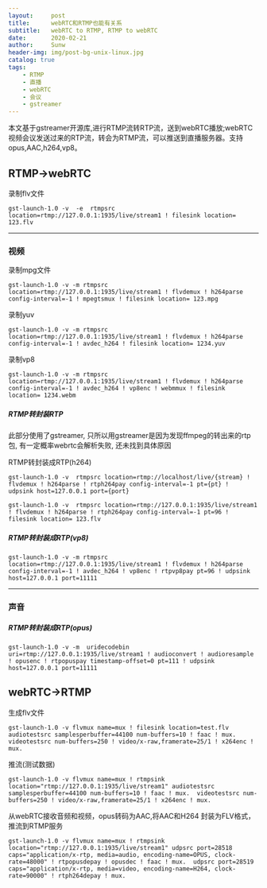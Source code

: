 ```yaml
---
layout:     post
title:      webRTC和RTMP也能有关系
subtitle:   webRTC to RTMP, RTMP to webRTC
date:       2020-02-21
author:     Sunw
header-img: img/post-bg-unix-linux.jpg
catalog: true
tags:
    - RTMP
    - 直播
    - webRTC
    - 会议
    - gstreamer
---
```


本文基于gstreamer开源库,进行RTMP流转RTP流，送到webRTC播放;webRTC视频会议发送过来的RTP流，转会为RTMP流，可以推送到直播服务器。支持opus,AAC,h264,vp8。

## RTMP->webRTC

录制flv文件
```
gst-launch-1.0 -v  -e  rtmpsrc location=rtmp://127.0.0.1:1935/live/stream1 ! filesink location= 123.flv
```

---

### 视频
录制mpg文件
```
gst-launch-1.0 -v -m rtmpsrc location=rtmp://127.0.0.1:1935/live/stream1 ! flvdemux ! h264parse config-interval=-1 ! mpegtsmux ! filesink location= 123.mpg
```
录制yuv
```
gst-launch-1.0 -v -m rtmpsrc location=rtmp://127.0.0.1:1935/live/stream1 ! flvdemux ! h264parse config-interval=-1 ! avdec_h264 ! filesink location= 1234.yuv
```

录制vp8
```
gst-launch-1.0 -v -m rtmpsrc location=rtmp://127.0.0.1:1935/live/stream1 ! flvdemux ! h264parse config-interval=-1 ! avdec_h264 ! vp8enc ! webmmux ! filesink location= 1234.webm
```


##### RTMP转封装RTP
此部分使用了gstreamer, 只所以用gstreamer是因为发现ffmpeg的转出来的rtp包, 有一定概率webrtc会解析失败, 还未找到具体原因

RTMP转封装成RTP(h264)
```
gst-launch-1.0 -v  rtmpsrc location=rtmp://localhost/live/{stream} ! flvdemux ! h264parse ! rtph264pay config-interval=-1 pt={pt} !  udpsink host=127.0.0.1 port={port}

gst-launch-1.0 -v  rtmpsrc location=rtmp://127.0.0.1:1935/live/stream1 ! flvdemux ! h264parse ! rtph264pay config-interval=-1 pt=96 ! filesink location= 123.flv
```
##### RTMP转封装成RTP(vp8)
```
gst-launch-1.0 -v -m rtmpsrc location=rtmp://127.0.0.1:1935/live/stream1 ! flvdemux ! h264parse config-interval=-1 ! avdec_h264 ! vp8enc ! rtpvp8pay pt=96 ! udpsink host=127.0.0.1 port=11111
```

---

### 声音

##### RTMP转封装成RTP(opus)
```
gst-launch-1.0 -v -m  uridecodebin uri=rtmp://127.0.0.1:1935/live/stream1 ! audioconvert ! audioresample ! opusenc ! rtpopuspay timestamp-offset=0 pt=111 ! udpsink host=127.0.0.1 port=11111

```

## webRTC->RTMP

生成flv文件
```
gst-launch-1.0 -v flvmux name=mux ! filesink location=test.flv  audiotestsrc samplesperbuffer=44100 num-buffers=10 ! faac ! mux.  videotestsrc num-buffers=250 ! video/x-raw,framerate=25/1 ! x264enc ! mux.
```
推流(测试数据)
```
gst-launch-1.0 -v flvmux name=mux ! rtmpsink location="rtmp://127.0.0.1:1935/live/stream1" audiotestsrc samplesperbuffer=44100 num-buffers=10 ! faac ! mux.  videotestsrc num-buffers=250 ! video/x-raw,framerate=25/1 ! x264enc ! mux.
```

从webRTC接收音频和视频，opus转码为AAC,将AAC和H264 封装为FLV格式，推流到RTMP服务
```
gst-launch-1.0 -v flvmux name=mux ! rtmpsink location="rtmp://127.0.0.1:1935/live/stream1" udpsrc port=28518 caps="application/x-rtp, media=audio, encoding-name=OPUS, clock-rate=48000" ! rtpopusdepay ! opusdec ! faac ! mux.  udpsrc port=28519 caps="application/x-rtp, media=video, encoding-name=H264, clock-rate=90000" ! rtph264depay ! mux.
```


